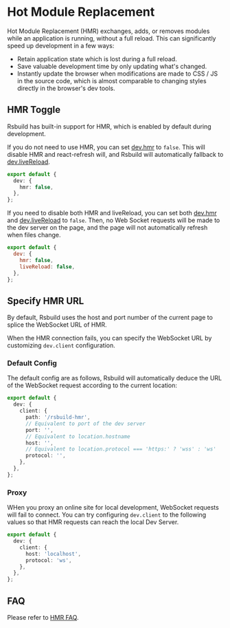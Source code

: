 # Hot Module Replacement

Hot Module Replacement (HMR) exchanges, adds, or removes modules while an application is running, without a full reload. This can significantly speed up development in a few ways:

- Retain application state which is lost during a full reload.
- Save valuable development time by only updating what's changed.
- Instantly update the browser when modifications are made to CSS / JS in the source code, which is almost comparable to changing styles directly in the browser's dev tools.

## HMR Toggle

Rsbuild has built-in support for HMR, which is enabled by default during development.

If you do not need to use HMR, you can set [dev.hmr](/config/dev/hmr) to `false`. This will disable HMR and react-refresh will, and Rsbuild will automatically fallback to [dev.liveReload](/config/dev/live-reload).

```ts title="rsbuild.config.ts"
export default {
  dev: {
    hmr: false,
  },
};
```

If you need to disable both HMR and liveReload, you can set both [dev.hmr](/config/dev/hmr) and [dev.liveReload](/config/dev/live-reload) to `false`. Then, no Web Socket requests will be made to the dev server on the page, and the page will not automatically refresh when files change.

```js title="rsbuild.config.ts"
export default {
  dev: {
    hmr: false,
    liveReload: false,
  },
};
```

## Specify HMR URL

By default, Rsbuild uses the host and port number of the current page to splice the WebSocket URL of HMR.

When the HMR connection fails, you can specify the WebSocket URL by customizing `dev.client` configuration.

### Default Config

The default config are as follows, Rsbuild will automatically deduce the URL of the WebSocket request according to the current location:

```ts
export default {
  dev: {
    client: {
      path: '/rsbuild-hmr',
      // Equivalent to port of the dev server
      port: '',
      // Equivalent to location.hostname
      host: '',
      // Equivalent to location.protocol === 'https:' ? 'wss' : 'ws'
      protocol: '',
    },
  },
};
```

### Proxy

WHen you proxy an online site for local development, WebSocket requests will fail to connect. You can try configuring `dev.client` to the following values so that HMR requests can reach the local Dev Server.

```ts
export default {
  dev: {
    client: {
      host: 'localhost',
      protocol: 'ws',
    },
  },
};
```

## FAQ

Please refer to [HMR FAQ](/guide/faq/hmr).
